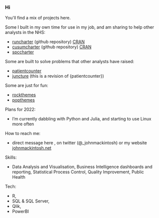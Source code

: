 ### Hi 

You'll find a mix of projects here.

Some I built in my own time for use in my job, and am sharing to help other analysts in the NHS:  

- [runcharter](https://github.com/johnmackintosh/runcharter) (github repository) [CRAN](https://CRAN.R-project.org/package=runcharter)
- [cusumcharter](https://github.com/johnmackintosh/cusumcharter) (github repository) [CRAN](https://CRAN.R-project.org/package=cusumcharter)
- [spccharter](https://github.com/johnmackintosh/spccharter)  

Some are built to solve problems that other analysts have raised:  
- [patientcounter](https://github.com/johnmackintosh/patientcounter)  
- [juncture](https://github.com/johnmackintosh/juncture) (this is a revision of {patientcounter})  

Some are just for fun:  

- [rockthemes](https://github.com/johnmackintosh/rockthemes)  
- [popthemes](https://github.com/johnmackintosh/popthemes)   


Plans for 2022:
- I’m currently dabbling with Python and Julia, and starting to use Linux more often


How to reach me: 
- direct message here , on twitter (@_johnmackintosh) or my website [johnmackintosh.net](https://johnmackintosh.net)

Skills:  
- Data Analysis and Visualisation,  Business Intelligence dashboards and reporting, Statistical Process Control, Quality Improvement, Public Health

Tech:
- R, 
- SQL & SQL Server, 
- Qlik, 
- PowerBI






<!--
**johnmackintosh/johnmackintosh** is a ✨ _special_ ✨ repository because its `README.md` (this file) appears on your GitHub profile.

Here are some ideas to get you started:

- 🔭 I’m currently working on ...

- 👯 I’m looking to collaborate on ...
- 🤔 I’m looking for help with ...
- 💬 Ask me about ...
- 📫 How to reach me: ...
- 😄 Pronouns: ...
- ⚡ Fun fact: ...
-->
